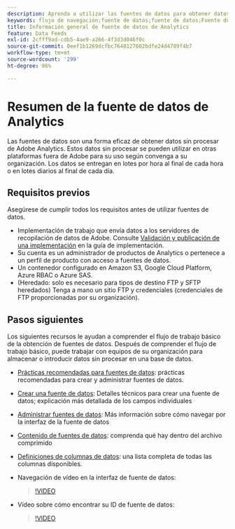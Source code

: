 ```yaml
---
description: Aprenda a utilizar las fuentes de datos para obtener datos sin procesar de Adobe Analytics. Descubra los requisitos previos para utilizar fuentes de datos y qué hacer a continuación.
keywords: flujo de navegación;fuente de datos;fuente de datos;Fuente de datos
title: Información general de fuente de datos de Analytics
feature: Data Feeds
exl-id: 2cfff9ad-cdb5-4ae9-a266-4f3d3d046f0c
source-git-commit: 0eef1b1269dcfbc7648127602bdfe24d4789f4b7
workflow-type: tm+mt
source-wordcount: '299'
ht-degree: 86%

---
```


# Resumen de la fuente de datos de Analytics

Las fuentes de datos son una forma eficaz de obtener datos sin procesar de Adobe Analytics. Estos datos sin procesar se pueden utilizar en otras plataformas fuera de Adobe para su uso según convenga a su organización. Los datos se entregan en lotes por hora al final de cada hora o en lotes diarios al final de cada día.

## Requisitos previos

Asegúrese de cumplir todos los requisitos antes de utilizar fuentes de datos.

* Implementación de trabajo que envía datos a los servidores de recopilación de datos de Adobe. Consulte [Validación y publicación de una implementación](/help/implement/launch/validate-publish-prod.md) en la guía de implementación.
* Su cuenta es un administrador de productos de Analytics o pertenece a un perfil de producto con acceso a fuentes de datos.
* Un contenedor configurado en Amazon S3, Google Cloud Platform, Azure RBAC o Azure SAS.
* (Heredado: solo es necesario para tipos de destino FTP y SFTP heredados) Tenga a mano un sitio FTP y credenciales (credenciales de FTP proporcionadas por su organización).

## Pasos siguientes

Los siguientes recursos le ayudan a comprender el flujo de trabajo básico de la obtención de fuentes de datos. Después de comprender el flujo de trabajo básico, puede trabajar con equipos de su organización para almacenar o introducir datos sin procesar en una base de datos.

* [Prácticas recomendadas para fuentes de datos](/help/export/analytics-data-feed/data-feeds-best-practices.md): prácticas recomendadas para crear y administrar fuentes de datos.
* [Crear una fuente de datos](create-feed.md): Detalles técnicos para crear una fuente de datos; explicación más detallada de los campos individuales
* [Administrar fuentes de datos](df-manage-feeds.md): Más información sobre cómo navegar por la interfaz de la fuente de datos
* [Contenido de fuentes de datos](c-df-contents/datafeeds-contents.md): comprenda qué hay dentro del archivo comprimido <!-- Is this still the output users can download from the destination? I aske Jun. -->
* [Definiciones de columnas de datos](c-df-contents/datafeeds-reference.md): una lista completa de todas las columnas disponibles.
* Navegación de vídeo en la interfaz de fuente de datos:

  >[!VIDEO](https://video.tv.adobe.com/v/25452/?quality=12)

* Vídeo sobre cómo encontrar su ID de fuente de datos:

  >[!VIDEO](https://video.tv.adobe.com/v/335747/?quality=12)